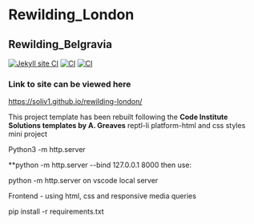 # Rewilding_London
## Rewilding_Belgravia

[![Jekyll site CI](https://github.com/SOliv1/rewilding-london/actions/workflows/jekyll.yml/badge.svg)](https://github.com/SOliv1/rewilding-london/actions/workflows/jekyll.yml)
[![CI](https://github.com/SOliv1/rewilding-london/actions/workflows/blank.yml/badge.svg)](https://github.com/SOliv1/rewilding-london/actions/workflows/blank.yml)
[![CI](https://github.com/SOliv1/rewilding-london/actions/workflows/blank.yml/badge.svg)](https://github.com/SOliv1/rewilding-london/actions/workflows/blank.yml)

### Link to site can be viewed here

  https://soliv1.github.io/rewilding-london/

This project template has been rebuilt following the **Code Institute Solutions
templates by A. Greaves**
reptl-li platform-html and css styles mini project

Python3 -m http.server

**python -m http.server --bind 127.0.0.1 8000
then use:

python -m http.server on vscode local server

Frontend - using html, css and responsive media queries

pip install -r requirements.txt

